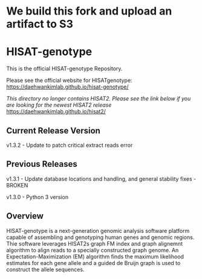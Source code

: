 # We build this fork and upload an artifact to S3

# HISAT-genotype

This is the official HISAT-genotype Repository.

Please see the official website for HISATgenotype:
https://daehwankimlab.github.io/hisat-genotype/

*This directory no longer contains HISAT2. Please see the link below if you are looking for the newest HISAT2 release*
https://daehwankimlab.github.io/hisat2/

## Current Release Version
v1.3.2 - Update to patch critical extract reads error

## Previous Releases
v1.3.1 - Update database locations and handling, and general stability fixes - BROKEN

v1.3.0 - Python 3 version

## Overview
HISAT-genotype is a next-generation genomic analysis software platform capable of assembling and genotyping human genes and genomic regions. Thie software leverages HISAT2s graph FM index and graph alignemnt algorithm to align reads to a specially constructed graph genome. An Expectation-Maximization (EM) algorithm finds the maximum likelihood estimates for each gene allele and a guided de Bruijn graph is used to construct the allele sequences.
